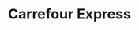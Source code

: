 ---
title: "Carrefour Express"
url: /ciudad-autonoma-de-buenos-aires/carrefour-express-echeverria/
shop: comodidad
---